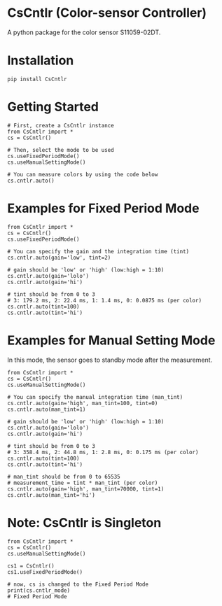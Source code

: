 # CsCntlr (Color-sensor Controller)

A python package for the color sensor S11059-02DT.

# Installation

```
pip install CsCntlr
```

# Getting Started

```
# First, create a CsCntlr instance
from CsCntlr import *
cs = CsCntlr()

# Then, select the mode to be used
cs.useFixedPeriodMode()
cs.useManualSettingMode()

# You can measure colors by using the code below
cs.cntlr.auto()
```

# Examples for Fixed Period Mode

```
from CsCntlr import *
cs = CsCntlr()
cs.useFixedPeriodMode()

# You can specify the gain and the integration time (tint)
cs.cntlr.auto(gain='low', tint=2)

# gain should be 'low' or 'high' (low:high = 1:10)
cs.cntlr.auto(gain='lolo')
cs.cntlr.auto(gain='hi')

# tint should be from 0 to 3 
# 3: 179.2 ms, 2: 22.4 ms, 1: 1.4 ms, 0: 0.0875 ms (per color)
cs.cntlr.auto(tint=100)
cs.cntlr.auto(tint='hi')
```

# Examples for Manual Setting Mode

In this mode, the sensor goes to standby mode after the measurement.

```
from CsCntlr import *
cs = CsCntlr()
cs.useManualSettingMode()

# You can specify the manual integration time (man_tint)
cs.cntlr.auto(gain='high', man_tint=100, tint=0)
cs.cntlr.auto(man_tint=1)

# gain should be 'low' or 'high' (low:high = 1:10)
cs.cntlr.auto(gain='lolo')
cs.cntlr.auto(gain='hi')

# tint should be from 0 to 3
# 3: 358.4 ms, 2: 44.8 ms, 1: 2.8 ms, 0: 0.175 ms (per color)
cs.cntlr.auto(tint=100)
cs.cntlr.auto(tint='hi')

# man_tint should be from 0 to 65535
# measurement_time = tint * man_tint (per color)
cs.cntlr.auto(gain='high', man_tint=70000, tint=1)
cs.cntlr.auto(man_tint='hi')
```

# Note: CsCntlr is Singleton

```
from CsCntlr import *
cs = CsCntlr()
cs.useManualSettingMode()

cs1 = CsCntlr()
cs1.useFixedPeriodMode()

# now, cs is changed to the Fixed Period Mode
print(cs.cntlr_mode)
# Fixed Period Mode
```
